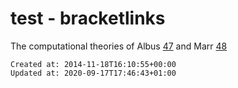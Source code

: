 # test - bracketlinks
The computational theories of Albus [47](http://www.sciencedirect.com/science/article/pii/S0166223607000434#bib47) and Marr [48](http://www.sciencedirect.com/science/article/pii/S0166223607000434#bib48)

    Created at: 2014-11-18T16:10:55+00:00
    Updated at: 2020-09-17T17:46:43+01:00


